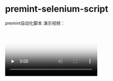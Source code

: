 <!--
 * @Descripttion: description
 * @Author: jianlinwei
 * @Date: 2023-03-13 17:29:50
 * @LastEditTime: 2023-03-13 17:31:30
-->
# premint-selenium-script
premint自动化脚本
演示视频：

<video id="video" controls="" preload="none" poster="封面">
      <source id="mp4" src="[mp4格式视频](https://youtu.be/iBveJNEwbmA)" type="video/mp4">
</videos>

完成度：60%

这种撸毛脚本很多都使用指纹浏览器，我测试过指纹浏览器，感觉不太好用，而且脚本完全操作不了。

使用Brave浏览器加代理模式打开网页可以预防指纹检测。[browserleaks.com/ip](http://browserleaks.com/ip)

![avatar](https://github.com/JianLinWei1/premint-selenium/blob/master/driver/Untitled.png)

## 使用教程

1.需要把brave安装插件后的userdata数据放到datadir/default目录下

2.在test.xlsx 中填入需要的信息

![avatar]()

3.双击main.exe自动运行